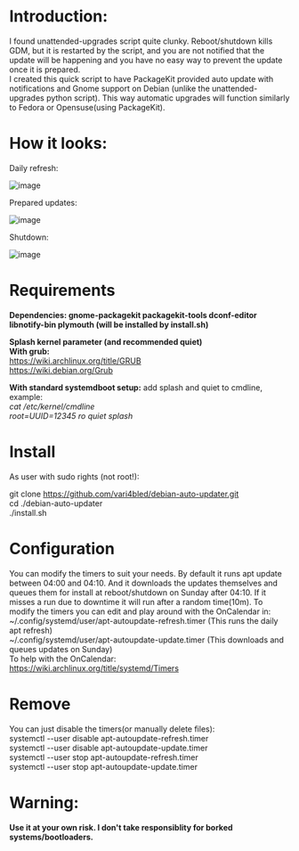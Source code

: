 # Introduction:
I found unattended-upgrades script quite clunky. Reboot/shutdown kills GDM, but it is restarted by the script, and you are not notified that the update will be happening and you have no easy way to prevent the update once it is prepared.  
I created this quick script to have PackageKit provided auto update with notifications and Gnome support on Debian (unlike the unattended-upgrades python script). This way automatic upgrades will function similarly to Fedora or Opensuse(using PackageKit).

# How it looks:

Daily refresh:

![image](https://github.com/vari4bled/debian-auto-updater/assets/105917652/03bb8067-0d5f-41b6-9c2b-347ba32e11d2)

Prepared updates:

![image](https://github.com/vari4bled/debian-auto-updater/assets/105917652/3212642f-874c-4854-ba3f-e11654e669ff)

Shutdown:

![image](https://github.com/vari4bled/debian-auto-updater/assets/105917652/f76e0a55-ffa3-4884-8a47-be42a0cec363)

# Requirements
**Dependencies: gnome-packagekit packagekit-tools dconf-editor libnotify-bin plymouth (will be installed by install.sh)**  

**Splash kernel parameter (and recommended quiet)**  
**With grub:**  
https://wiki.archlinux.org/title/GRUB  
https://wiki.debian.org/Grub  

**With standard systemdboot setup:**
add splash and quiet to cmdline, example:  
*cat /etc/kernel/cmdline*  
*root=UUID=12345 ro quiet splash*  

# Install
As user with sudo rights (not root!):

git clone https://github.com/vari4bled/debian-auto-updater.git  
cd ./debian-auto-updater  
./install.sh  


# Configuration
You can modify the timers to suit your needs. By default it runs apt update between 04:00 and 04:10. And it downloads the updates themselves and queues them for install at reboot/shutdown on Sunday after 04:10. If it misses a run due to downtime it will run after a random time(10m).
To modify the timers you can edit and play around with the OnCalendar in:  
~/.config/systemd/user/apt-autoupdate-refresh.timer (This runs the daily apt refresh)  
~/.config/systemd/user/apt-autoupdate-update.timer (This downloads and queues updates on Sunday)  
To help with the OnCalendar:  
https://wiki.archlinux.org/title/systemd/Timers  


# Remove
You can just disable the timers(or manually delete files):  
systemctl --user disable apt-autoupdate-refresh.timer  
systemctl --user disable apt-autoupdate-update.timer  
systemctl --user stop apt-autoupdate-refresh.timer  
systemctl --user stop apt-autoupdate-update.timer  

# Warning:

**Use it at your own risk. I don't take responsiblity for borked systems/bootloaders.**
